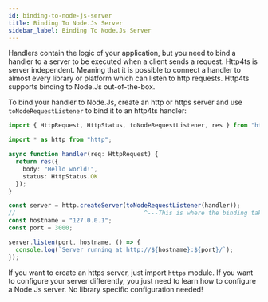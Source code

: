 ```yaml
---
id: binding-to-node-js-server
title: Binding To Node.Js Server
sidebar_label: Binding To Node.Js Server
---
```


Handlers contain the logic of your application, but you need to bind a handler to a server to be executed when a client sends a request. Http4ts is server independent. Meaning that it is possible to connect a handler to almost every library or platform which can listen to http requests. Http4ts supports binding to Node.Js out-of-the-box.

To bind your handler to Node.Js, create an http or https server and use `toNodeRequestListener` to bind it to an http4ts handler:

``` ts {12-19}
import { HttpRequest, HttpStatus, toNodeRequestListener, res } from "http4ts";

import * as http from "http";

async function handler(req: HttpRequest) {
  return res({
    body: "Hello world!",
    status: HttpStatus.OK
  });
}

const server = http.createServer(toNodeRequestListener(handler));
//                                    ^---This is where the binding takes place
const hostname = "127.0.0.1";
const port = 3000;

server.listen(port, hostname, () => {
  console.log(`Server running at http://${hostname}:${port}/`);
});
```

If you want to create an https server, just import `https` module. If you want to configure your server differently, you just need to learn how to configure a Node.Js server. No library specific configuration needed!
